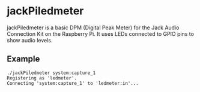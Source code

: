 # jackPiledmeter
jackPiledmeter is a basic DPM (Digital Peak Meter)
for the Jack Audio Connection Kit on the Raspberry Pi.
It uses LEDs connected to GPIO pins to show  audio levels.

Example
-------

    ./jackPiledmeter system:capture_1
    Registering as 'ledmeter'.
    Connecting 'system:capture_1' to 'ledmeter:in'...
